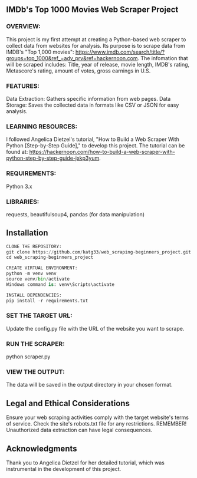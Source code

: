 
## IMDb's Top 1000 Movies Web Scraper Project

### OVERVIEW:
This project is my first attempt at creating a Python-based web scraper to collect data from websites for analysis.
Its purpose is to scrape data from IMDB's "Top 1,000 movies": <https://www.imdb.com/search/title/?groups=top_1000&ref_=adv_prv&ref=hackernoon.com>.
The infomation that will be scraped includes: Title, year of release, movie length, IMDB's rating, Metascore's rating, amount of votes, gross earnings in U.S.

### FEATURES:
Data Extraction: Gathers specific information from web pages.
Data Storage: Saves the collected data in formats like CSV or JSON for easy analysis.

### LEARNING RESOURCES:
I followed Angelica Dietzel's tutorial, "How to Build a Web Scraper With Python [Step-by-Step Guide]," to develop this project.
The tutorial can be found at: https://hackernoon.com/how-to-build-a-web-scraper-with-python-step-by-step-guide-jxkp3yum.


### REQUIREMENTS:
Python 3.x

### LIBRARIES:
requests,
beautifulsoup4,
pandas (for data manipulation)

## Installation
```python
CLONE THE REPOSITORY:
git clone https://github.com/katg33/web_scraping-beginners_project.git
cd web_scraping-beginners_project

CREATE VIRTUAL ENVIRONMENT:
python -m venv venv
source venv/bin/activate  
Windows command is: venv\Scripts\activate

INSTALL DEPENDENCIES:
pip install -r requirements.txt
```

### SET THE TARGET URL:
Update the config.py file with the URL of the website you want to scrape.

### RUN THE SCRAPER:
python scraper.py

### VIEW THE OUTPUT:
The data will be saved in the output directory in your chosen format.

## Legal and Ethical Considerations
Ensure your web scraping activities comply with the target website's terms of service. Check the site's robots.txt file for any restrictions. 
REMEMBER! Unauthorized data extraction can have legal consequences.

## Acknowledgments
Thank you to Angelica Dietzel for her detailed tutorial, which was instrumental in the development of this project.
